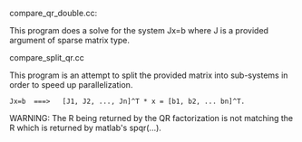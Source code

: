 compare_qr_double.cc:

  This program does a solve for the system Jx=b where J is a provided argument
  of sparse matrix type.

compare_split_qr.cc

  This program is an attempt to split the provided matrix into sub-systems in
  order to speed up parallelization.

    Jx=b  ===>   [J1, J2, ..., Jn]^T * x = [b1, b2, ... bn]^T.

  WARNING:
    The R being returned by the QR factorization is not matching the R which is
    returned by matlab's spqr(...).
